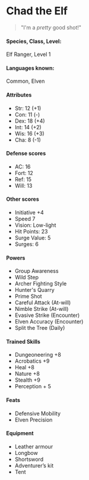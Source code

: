 
# Chad the Elf

> "I'm a _pretty_ good shot!"

#### Species, Class, Level:
Elf Ranger, Level 1

#### Languages known:
Common, Elven

#### Attributes
* Str: 12 (+1) 
* Con: 11 (-) 
* Dex: 18 (+4) 
* Int: 14 (+2) 
* Wis: 16 (+3) 
* Cha: 8  (-1) 

#### Defense scores
* AC: 16
* Fort: 12
* Ref: 15
* Will: 13

#### Other scores
* Initiative +4
* Speed 7
* Vision: Low-light
* Hit Points: 23
* Surge Value: 5
* Surges: 6

#### Powers
* Group Awareness
* Wild Step
* Archer Fighting Style
* Hunter's Quarry
* Prime Shot
* Careful Attack (At-will)
* Nimble Strike (At-will)
* Evasive Strike (Encounter)
* Elven Accuracy (Encounter)
* Split the Tree (Daily)

#### Trained Skills
* Dungeoneering +8
* Acrobatics +9
* Heal +8
* Nature +8
* Stealth +9
* Perception + 5

#### Feats
* Defensive Mobility
* Elven Precision

#### Equipment
* Leather armour
* Longbow
* Shortsword
* Adventurer’s kit
* Tent
